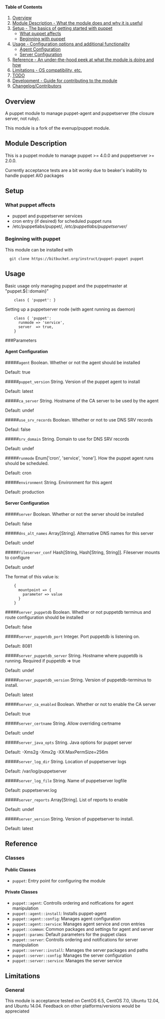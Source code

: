 #### Table of Contents

1. [Overview](#overview)
2. [Module Description - What the module does and why it is useful](#module-description)
3. [Setup - The basics of getting started with puppet](#setup)
    * [What puppet affects](#what-puppet-affects)
    * [Beginning with puppet](#beginning-with-puppet)
4. [Usage - Configuration options and additional functionality](#usage)
    * [Agent Configuration](#agent-configuration)
    * [Server Configuration](#server-configuration)
5. [Reference - An under-the-hood peek at what the module is doing and how](#reference)
6. [Limitations - OS compatibility, etc.](#limitations)
7. [TODO](#todo)
8. [Development - Guide for contributing to the module](#development)
9. [Changelog/Contributors](#changelog-contributors)

## Overview

A puppet module to manage puppet-agent and puppetserver (the closure server, not ruby). 

This module is a fork of the evenup/puppet module.

## Module Description

This is a puppet module to manage puppet >= 4.0.0 and puppetserver >= 2.0.0.

Currently acceptance tests are a bit wonky due to beaker's inability to handle puppet AIO packages

## Setup

### What puppet affects

* puppet and puppetserver services
* cron entry (if desired) for scheduled puppet runs
* /etc/puppetlabs/puppet/*, /etc/puppetlabs/puppetserver/*


### Beginning with puppet

This module can be installed with

```
  git clone https://bitbucket.org/instruct/puppet-puppet puppet
```

## Usage

Basic usage only managing puppet and the puppetmaster at "puppet.${::domain}"

```puppet
    class { 'puppet': }
```

Setting up a puppetserver node (with agent running as daemon)

```puppet
    class { 'puppet':
      runmode => 'service',
      server  => true,
    }
```

###Parameters

#### Agent Configuration

#####`agent`
Boolean.  Whether or not the agent should be installed

Default: true

#####`puppet_version`
String.  Version of the puppet agent to install

Default: latest

#####`ca_server`
String.  Hostname of the CA server to be used by the agent

Default: undef

#####`use_srv_records`
Boolean.  Whether or not to use DNS SRV records

Defaul: false

#####`srv_domain`
String.  Domain to use for DNS SRV records

Default: undef

#####`runmode`
Enum['cron', 'service', 'none'].  How the puppet agent runs should be scheduled.

Default: cron

#####`environment`
String.  Environment for this agent

Default: production

#### Server Configuration

#####`server`
Boolean.  Whether or not the server should be installed

Default: false

#####`dns_alt_names`
Array[String].  Alternative DNS names for this server

Default: undef

#####`fileserver_conf`
Hash[String, Hash[String, String]].  Fileserver mounts to configure

Default: undef

The format of this value is:
```
    {
      mountpoint => {
        parameter => value
      }
    }
```

#####`server_puppetdb`
Boolean.  Whether or not puppetdb terminus and route configuration should be installed

Default: false

#####`server_puppetdb_port`
Integer.  Port puppetdb is listening on.

Default: 8081

#####`server_puppetdb_server`
String.  Hostname where puppetdb is running.  Required if puppetdb => true

Default: undef

#####`server_puppetdb_version`
String.  Version of puppetdb-terminus to install.

Default: latest

#####`server_ca_enabled`
Boolean.  Whether or not to enable the CA server

Default: true

#####`server_certname`
String.  Allow overriding certname

Default: undef

#####`server_java_opts`
String.  Java options for puppet server

Default: -Xms2g -Xmx2g -XX:MaxPermSize=256m

#####`server_log_dir`
String.  Location of puppetserver logs

Default: /var/log/puppetserver

#####`server_log_file`
String.  Name of puppetserver logfile

Default:  puppetserver.log

#####`server_reports`
Array[String].  List of reports to enable

Default: undef

#####`server_version`
String.  Version of puppetserver to install.

Default: latest


## Reference

### Classes

#### Public Classes

* `puppet`: Entry point for configuring the module

#### Private Classes

* `puppet::agent`: Controlls ordering and notfications for agent manipulation
* `puppet::agent::install`: Installs puppet-agent
* `puppet::agent::config`: Manages agent configuration
* `puppet::agent::service`: Manages agent service and cron entries
* `puppet::common`: Common packages and settings for agent and server
* `puppet::params`: Default parameters for the puppet class
* `puppet::server`: Controlls ordering and notifications for server manipulation
* `puppet::server::install`: Manages the server packages and paths
* `puppet::server::config`: Manages the server configuration
* `puppet::server::service`: Manages the server service


## Limitations

### General

This module is acceptance tested on CentOS 6.5, CentOS 7.0, Ubuntu 12.04, and Ubuntu 14.04.  Feedback on other platforms/versions would be appreciated
